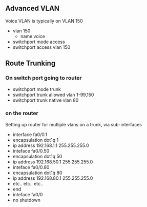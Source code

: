 ## Advanced VLAN

Voice VLAN is typically on VLAN 150

* vlan 150
	* name voice
* switchport mode access
* switchport access vlan 150

## Route Trunking

### On switch port going to router

* switchport mode trunk
* switchport trunk allowed vlan 1-99,150
* switchport trunk native vlan 80

### on the router

Setting up router for mutliple vlans on a trunk, via sub-interfaces

* interface fa0/0.1
* encapsulation dot1q 1
* ip address 192.168.1.1 255.255.255.0
* inteface fa0/0.50
* encapsulation dot1q 50
* ip address 192.168.50.1 255.255.255.0
* inteface fa0/0.80
* encapsulation dot1q 80
* ip address 192.168.80.1 255.255.255.0
* etc.. etc.. etc..
* end
* inteface fa0/0
* no shutdown
